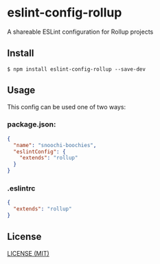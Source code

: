 # eslint-config-rollup

A shareable ESLint configuration for Rollup projects

## Install

```
$ npm install eslint-config-rollup --save-dev
```

## Usage

This config can be used one of two ways:

### package.json:

```json
{
  "name": "snoochi-boochies",
  "eslintConfig": {
    "extends": "rollup"
  }
}
```

### .eslintrc

```json
{
  "extends": "rollup"
}
```

## License

[LICENSE (MIT)](./LICENSE)
